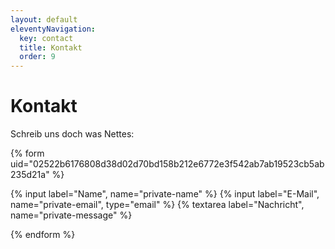 ```yaml
---
layout: default
eleventyNavigation:
  key: contact
  title: Kontakt
  order: 9
---
```


# Kontakt

Schreib uns doch was Nettes:

{% form uid="02522b6176808d38d02d70bd158b212e6772e3f542ab7ab19523cb5ab235d21a" %}

{% input label="Name", name="private-name" %}
{% input label="E-Mail", name="private-email", type="email" %}
{% textarea label="Nachricht", name="private-message" %}

{% endform %}
